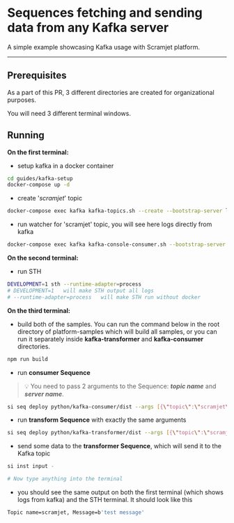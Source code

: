 # Sequences fetching and sending data from any Kafka server

A simple example showcasing Kafka usage with Scramjet platform. 
___
## Prerequisites
As a part of this PR, 3 different directories are created for organizational purposes. 

You will need 3 different terminal windows.

## Running

**On the first terminal:**

- setup kafka in a docker container

```bash
cd guides/kafka-setup
docker-compose up -d
```

- create '*scramjet*' topic

```bash
docker-compose exec kafka kafka-topics.sh --create --bootstrap-server localhost:9092 --replication-factor 1 --partitions 1 --topic scramjet
```

- run watcher for 'scramjet' topic, you will see here logs directly from kafka

```bash
docker-compose exec kafka kafka-console-consumer.sh --bootstrap-server localhost:9092 --topic scramjet --from-beginning
```

**On the second terminal:**

- run STH
```bash
DEVELOPMENT=1 sth --runtime-adapter=process
# DEVELOPMENT=1   will make STH output all logs
# --runtime-adapter=process   will make STH run without docker
```

**On the third terminal:**

- build both of the samples. You can run the command below in the root directory of platform-samples which will build all samples, or you can run it separately inside **kafka-transformer** and **kafka-consumer** directories.

```bash
npm run build
```

- run **consumer Sequence**
 > 💡 You need to pass 2 arguments to the Sequence: ***topic name*** and ***server name***.

```bash
si seq deploy python/kafka-consumer/dist --args [{\"topic\":\"scramjet\"},{\"server\":\"0.0.0.0:29092\"}]
```

- run **transform Sequence** with exactly the same arguments

```bash
si seq deploy python/kafka-transformer/dist --args [{\"topic\":\"scramjet\"},{\"server\":\"0.0.0.0:29092\"}]
```

- send some data to the **transformer Sequence**, which will send it to the Kafka topic

```bash
si inst input -

# Now type anything into the terminal
```

- you should see the same output on both the first terminal (which shows logs from kafka) and the STH terminal. It should look like this

```bash
Topic name=scramjet, Message=b'test message'
```
